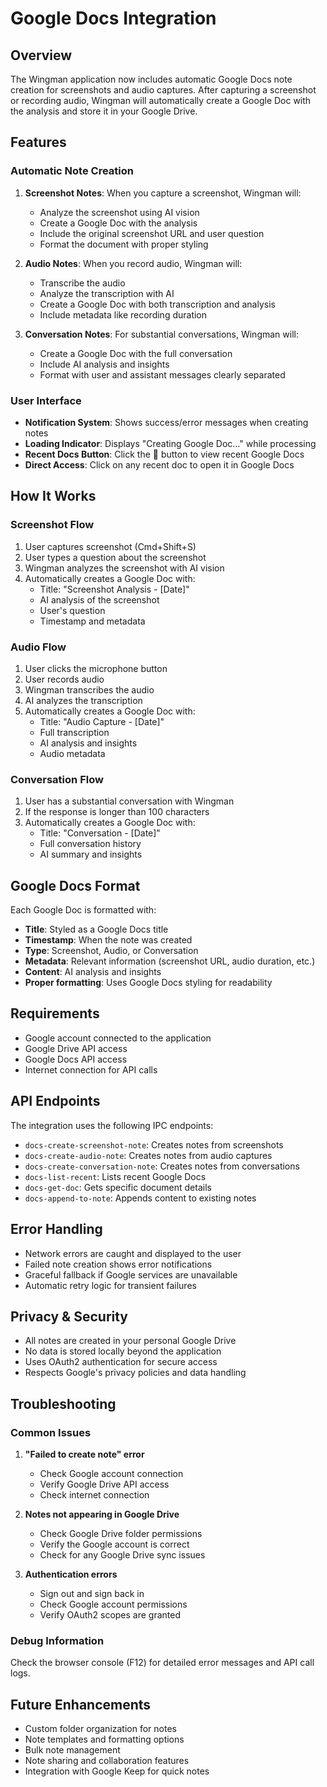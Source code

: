 # Google Docs Integration

## Overview

The Wingman application now includes automatic Google Docs note creation for screenshots and audio captures. After capturing a screenshot or recording audio, Wingman will automatically create a Google Doc with the analysis and store it in your Google Drive.

## Features

### Automatic Note Creation

1. **Screenshot Notes**: When you capture a screenshot, Wingman will:
   - Analyze the screenshot using AI vision
   - Create a Google Doc with the analysis
   - Include the original screenshot URL and user question
   - Format the document with proper styling

2. **Audio Notes**: When you record audio, Wingman will:
   - Transcribe the audio
   - Analyze the transcription with AI
   - Create a Google Doc with both transcription and analysis
   - Include metadata like recording duration

3. **Conversation Notes**: For substantial conversations, Wingman will:
   - Create a Google Doc with the full conversation
   - Include AI analysis and insights
   - Format with user and assistant messages clearly separated

### User Interface

- **Notification System**: Shows success/error messages when creating notes
- **Loading Indicator**: Displays "Creating Google Doc..." while processing
- **Recent Docs Button**: Click the 📝 button to view recent Google Docs
- **Direct Access**: Click on any recent doc to open it in Google Docs

## How It Works

### Screenshot Flow
1. User captures screenshot (Cmd+Shift+S)
2. User types a question about the screenshot
3. Wingman analyzes the screenshot with AI vision
4. Automatically creates a Google Doc with:
   - Title: "Screenshot Analysis - [Date]"
   - AI analysis of the screenshot
   - User's question
   - Timestamp and metadata

### Audio Flow
1. User clicks the microphone button
2. User records audio
3. Wingman transcribes the audio
4. AI analyzes the transcription
5. Automatically creates a Google Doc with:
   - Title: "Audio Capture - [Date]"
   - Full transcription
   - AI analysis and insights
   - Audio metadata

### Conversation Flow
1. User has a substantial conversation with Wingman
2. If the response is longer than 100 characters
3. Automatically creates a Google Doc with:
   - Title: "Conversation - [Date]"
   - Full conversation history
   - AI summary and insights

## Google Docs Format

Each Google Doc is formatted with:
- **Title**: Styled as a Google Docs title
- **Timestamp**: When the note was created
- **Type**: Screenshot, Audio, or Conversation
- **Metadata**: Relevant information (screenshot URL, audio duration, etc.)
- **Content**: AI analysis and insights
- **Proper formatting**: Uses Google Docs styling for readability

## Requirements

- Google account connected to the application
- Google Drive API access
- Google Docs API access
- Internet connection for API calls

## API Endpoints

The integration uses the following IPC endpoints:

- `docs-create-screenshot-note`: Creates notes from screenshots
- `docs-create-audio-note`: Creates notes from audio captures
- `docs-create-conversation-note`: Creates notes from conversations
- `docs-list-recent`: Lists recent Google Docs
- `docs-get-doc`: Gets specific document details
- `docs-append-to-note`: Appends content to existing notes

## Error Handling

- Network errors are caught and displayed to the user
- Failed note creation shows error notifications
- Graceful fallback if Google services are unavailable
- Automatic retry logic for transient failures

## Privacy & Security

- All notes are created in your personal Google Drive
- No data is stored locally beyond the application
- Uses OAuth2 authentication for secure access
- Respects Google's privacy policies and data handling

## Troubleshooting

### Common Issues

1. **"Failed to create note" error**
   - Check Google account connection
   - Verify Google Drive API access
   - Check internet connection

2. **Notes not appearing in Google Drive**
   - Check Google Drive folder permissions
   - Verify the Google account is correct
   - Check for any Google Drive sync issues

3. **Authentication errors**
   - Sign out and sign back in
   - Check Google account permissions
   - Verify OAuth2 scopes are granted

### Debug Information

Check the browser console (F12) for detailed error messages and API call logs.

## Future Enhancements

- Custom folder organization for notes
- Note templates and formatting options
- Bulk note management
- Note sharing and collaboration features
- Integration with Google Keep for quick notes 
